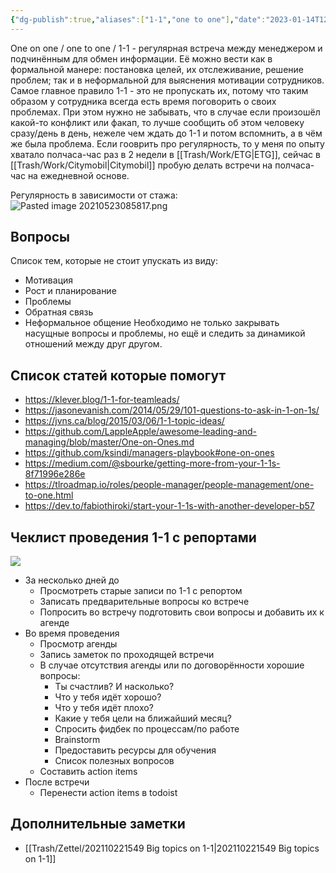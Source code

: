```yaml
---
{"dg-publish":true,"aliases":["1-1","one to one"],"date":"2023-01-14T12:31:40+03:00","modified_at":"2024-05-27T12:29:01+03:00","dg-path":"/One on one.md","permalink":"/one-on-one/","dgPassFrontmatter":true}
---
```



One on one / one to one / 1-1 - регулярная встреча между менеджером и подчинённым для обмен информации. Её можно вести как в формальной манере: постановка целей, их отслеживание, решение проблем; так и в неформальной для выяснения мотивации сотрудников.
Самое главное правило 1-1 - это не пропускать их, потому что таким образом у сотрудника всегда есть время поговорить о своих проблемах. При этом нужно не забывать, что в случае если произошёл какой-то конфликт или факап, то лучше сообщить об этом человеку сразу/день в день, нежеле чем ждать до 1-1 и потом вспомнить, а в чём же была проблема.
Если гооврить про регулярность, то у меня по опыту хватало полчаса-час раз в 2 недели в [[Trash/Work/ETG|ETG]], сейчас в [[Trash/Work/Citymobil|Citymobil]] пробую делать встречи на полчаса-час на ежедневной основе.

Регулярность в зависимости от стажа:
![Pasted image 20210523085817.png](/openbox/assets/img/Pasted%20image%2020210523085817.png)

## Вопросы

Список тем, которые не стоит упускать из виду:
- Мотивация
- Рост и планирование
- Проблемы
- Обратная связь
- Неформальное общение
Необходимо не только закрывать насущные вопросы и проблемы, но ещё и следить за динамикой отношений между друг другом.

## Список статей которые помогут

* https://klever.blog/1-1-for-teamleads/
* https://jasonevanish.com/2014/05/29/101-questions-to-ask-in-1-on-1s/
* https://jvns.ca/blog/2015/03/06/1-1-topic-ideas/
* https://github.com/LappleApple/awesome-leading-and-managing/blob/master/One-on-Ones.md
* https://github.com/ksindi/managers-playbook#one-on-ones
* https://medium.com/@sbourke/getting-more-from-your-1-1s-8f71996e286e
* https://tlroadmap.io/roles/people-manager/people-management/one-to-one.html
* https://dev.to/fabiothiroki/start-your-1-1s-with-another-developer-b57

## Чеклист проведения 1-1 с репортами

![](/openbox/assets/img/20201110135643.png)

- За несколько дней до
    - Просмотреть старые записи по 1-1 с репортом
    - Записать предварительные вопросы ко встрече
    - Попросить во встречу подготовить свои вопросы и добавить их к агенде
- Во время проведения
    - Просмотр агенды
    - Запись заметок по проходящей встречи
    - В случае отсутствия агенды или по договорённости хорошие вопросы:
        - Ты счастлив? И насколько?
        - Что у тебя идёт хорошо?
        - Что у тебя идёт плохо?
        - Какие у тебя цели на ближайший месяц?
        - Спросить фидбек по процессам/по работе
        - Brainstorm
        - Предоставить ресурсы для обучения
        - Список полезных вопросов
    - Составить action items
- После встречи
    - Перенести action items в todoist

## Дополнительные заметки

- [[Trash/Zettel/202110221549 Big topics on 1-1|202110221549 Big topics on 1-1]]

